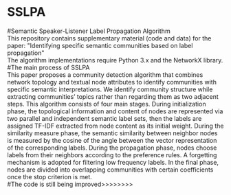 # SSLPA
#Semantic Speaker-Listener Label Propagation Algorithm  
This repository contains supplementary material (code and data) for the paper: "Identifying specific semantic communities based on label propagation"   
The algorithm implementations require Python 3.x and the NetworkX library.  
#The main process of SSLPA  
This paper proposes a community detection algorithm that combines network topology and textual node attributes to identify communities with specific 
semantic interpretations. We identify community structure while extracting communities’ topics rather than regarding them as two adjacent steps. 
This algorithm consists of four main stages. During initialization phase, the topological information and content of nodes are represented via 
two parallel and independent semantic label sets, then the labels are assigned TF-IDF extracted from node content as its initial weight. 
During the similarity measure phase, the semantic similarity between neighbor nodes is measured by the cosine of the angle between the vector 
representation of the corresponding labels. During the propagation phase, nodes choose labels from their neighbors according to the preference rules. 
A forgetting mechanism is adopted for filtering low frequency labels. In the final phase, nodes are divided into overlapping communities 
with certain coefficients once the stop criterion is met.   
#The code is still being improved>>>>>>>>  
